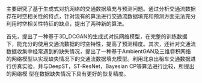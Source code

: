 主要研究了基于生成式对抗网络的交通数据填充与预测问题。通过分析交通流数据存在时空相关性的特点，针对现有的算法进行交通流数据填充和预测方面无法充分利用时空相关性特征的缺点，提出了两种新的算法。

首先，提出了一种基于3D_DCGAN的生成式对抗网络模型，在完整的训练数据下，能充分的使用交通流数据的时空特性，提高了预测精度。其次，还针对交通流数据收集中经常遇到的缺失情况，提出了一种基于AmbientGAN及三维卷积网络的网络模型以实现缺失情况下的交通流数据填充模型。利用北京出租车交通数据进行仿真实验，并与DeepST，ST-ResNet，Bayesian CP等算法进行比较，所提出的网络模
型在数据缺失情况下具有更好的恢复精度。
